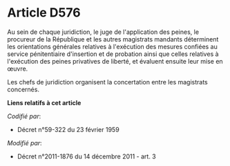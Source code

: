 # Article D576

Au sein de chaque juridiction, le juge de l'application des peines, le procureur de la République et les autres magistrats
mandants déterminent les orientations générales relatives à l'exécution des mesures confiées au service pénitentiaire
d'insertion et de probation ainsi que celles relatives à l'exécution des peines privatives de liberté, et évaluent ensuite
leur mise en œuvre. 

Les chefs de juridiction organisent la concertation entre les magistrats concernés.

**Liens relatifs à cet article**

_Codifié par_:

  - Décret n°59-322 du 23 février 1959

_Modifié par_:

  - Décret n°2011-1876 du 14 décembre 2011 - art. 3

